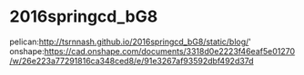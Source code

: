 # 2016springcd_bG8
pelican:http://tsrnnash.github.io/2016springcd_bG8/static/blog/'
onshape:https://cad.onshape.com/documents/3318d0e2223f46eaf5e01270/w/26e223a77291816ca348ced8/e/91e3267af93592dbf492d37d
